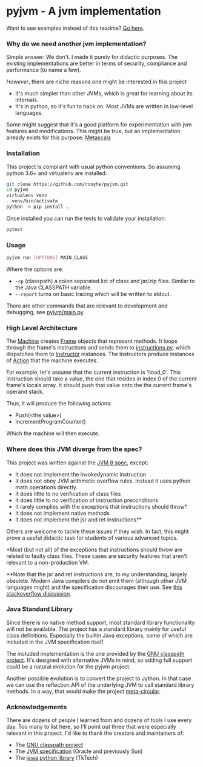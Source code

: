 pyjvm - A jvm implementation
=====

Want to see examples instead of this readme? [Go here](examples/examples.md).

### Why do we need another jvm implementation?
Simple answer: We don't. I made it purely for didactic purposes. 
The existing implementations are better in terms of security, compliance and performance (to name a few).

*However*, there are niche reasons one might be interested in this project

- It's much simpler than other JVMs, which is great for learning about its internals.
- It's in python, so it's fun to hack on. Most JVMs are written in low-level languages.

Some might suggest that it's a good platform for experimentation with jvm features and modifications.
This might be true, but an implementation already exists for this purpose: [Metascala](https://github.com/lihaoyi/Metascala)


### Installation
This project is compliant with usual python conventions.
So assuming python 3.6+ and virtualenv are installed:
```bash
git clone https://github.com/ronyhe/pyjvm.git
cd pyjvm
virtualenv venv
. venv/bin/activate
python -m pip install .
```

Once installed you can run the tests to validate your installation:
```bash
pytest
```

### Usage
```bash
pyjvm run [OPTIONS] MAIN_CLASS
```
Where the options are:
- `-cp` (classpath) a colon separated list of class and jar/zip files. Similar to the Java CLASSPATH variable.
- `--report` turns on basic tracing which will be written to stdout.

There are other commands that are relevant to development and debugging, see [pyjvm/main.py](pyjvm/main.py).

### High Level Architecture
The [Machine](pyjvm/core/machine.py) creates [Frame](pyjvm/core/frame.py) objects that represent methods.
It loops through the frame's instructions and sends them to [instructions.py](pyjvm/instructions/instructions.py), 
which dispatches them to [Instructor](pyjvm/instructions/instructions.py) instances.
The Instructors produce instances of [Action](pyjvm/core/actions.py) that the machine executes.

For example, let's assume that the current instruction is 'iload_0'.
This instruction should take a value, the one that resides in index 0 of the current frame's locals array.
It should push that value onto the the current frame's operand stack.

Thus, it will produce the following actions:
- Push(\<the value>)
- IncrementProgramCounter()

Which the machine will then execute. 


### Where does this JVM diverge from the spec?
This project was written against the [JVM 8 spec](https://docs.oracle.com/javase/specs/jvms/se8/html/index.html), except:

- It does not implement the invokedynamic instruction
- It does not obey JVM arithmetic overflow rules. Instead it uses python math operations directly.
- It does little to no verification of class files
- It does little to no verification of instruction preconditions
- It rarely complies with the exceptions that instructions should throw*.
- It does not implement native methods
- It does not implement the jsr and ret instructions**


Others are welcome to tackle these issues if they wish.
In fact, this might prove a useful didactic task for students of various advanced topics.

*Most (but not all) of the exceptions that instructions should throw are related to faulty class files.
 These cases are security features that aren't relevant to a non-production VM. 

**Note that the jsr and ret instructions are, to my understanding, largely obsolete.
Modern Java compilers do not emit them (although other JVM languages might) and the specification discourages their use.
See [this stackoverflow discussion](https://stackoverflow.com/a/21150629). 


### Java Standard Library
Since there is no native method support, most standard library functionality will not be available.
The project has a standard library mainly for useful class definitions. 
Especially the builtin Java exceptions, some of which are included in the JVM specification itself.

The included implementation is the one provided 
by the [GNU classpath project](https://www.gnu.org/software/classpath/).
It's designed with alternative JVMs in mind, so adding full support could be a natural evolution for the pyjvm project. 

Another possible evolution is to convert the project to Jython.
In that case we can use the reflection API of the underlying JVM to call standard library methods.
In a way, that would make the project [meta-circular](https://en.wikipedia.org/wiki/Meta-circular_evaluator).


### Acknowledgements
There are dozens of people I learned from and dozens of tools I use every day. 
Too many to list here, so I'll point out three that were especially relevant in this project. 
I'd like to thank the creators and maintainers of:

- The [GNU classpath project](https://www.gnu.org/software/classpath/)
- The [JVM specification](https://docs.oracle.com/javase/specs/jvms/se8/html/index.html) (Oracle and previously Sun)
- The [jawa python library](https://github.com/TkTech/Jawa) (TkTech)
 